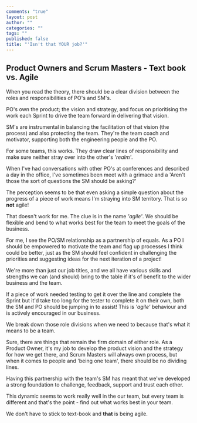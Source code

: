 ```yaml
---
comments: "true"
layout: post
author: ""
categories: ""
tags: ""
published: false
title: "'Isn't that YOUR job?'"
---
```


## Product Owners and Scrum Masters - Text book vs. Agile

When you read the theory, there should be a clear division between the roles and responsibilities of PO's and SM's. 

PO's own the product; the vision and strategy, and focus on prioritising the work each Sprint to drive the team forward in delivering that vision.

SM's are instrumental in balancing the facilitation of that vision (the process) and also protecting the team. They're the team coach and motivator, supporting both the engineering people and the PO. 

For some teams, this works. They draw clear lines of responsibility and make sure neither stray over into the other's _'realm'_. 

When I've had conversations with other PO's at conferences and described a day in the office, I've sometimes been meet with a grimace and a 'Aren't those the sort of questions the SM should be asking?' 

The perception seems to be that even asking a simple question about the progress of a piece of work means I'm straying into SM territory. That is so **not** agile!

That doesn't work for me. The clue is in the name _'agile'_. We should be flexible and bend to what works best for the team to meet the goals of the business.

For me, I see the PO/SM relationship as a partnership of equals. As a PO I should be empowered to motivate the team and flag up processes I think could be better, just as the SM should feel confident in challenging the priorities and suggesting ideas for the next iteration of a project!

We're more than just our job titles, and we all have various skills and strengths we can (and should) bring to the table if it's of benefit to the wider business and the team. 

If a piece of work needed testing to get it over the line and complete the Sprint but it'd take too long for the tester to complete it on their own, both the SM and PO should be jumping in to assist! This is _'agile'_ behaviour and is actively encouraged in our business.

We break down those role divisions when we need to because that's what it means to be a team.

Sure, there are things that remain the firm domain of either role. As a Product Owner, it's my job to develop the product vision and the strategy for how we get there, and Scrum Masters will always own process, but when it comes to people and 'being one team', there should be no dividing lines.

Having this partnership with the team's SM has meant that we've developed a strong foundation to challenge, feedback, support and trust each other. 

This dynamic seems to work really well in the our team, but every team is different and that's the point - find out what works best in your team.

We don't have to stick to text-book and **that** is being agile. 


